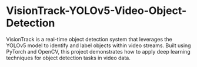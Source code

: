 # VisionTrack-YOLOv5-Video-Object-Detection
VisionTrack is a real-time object detection system that leverages the YOLOv5 model to identify and label objects within video streams. Built using PyTorch and OpenCV, this project demonstrates how to apply deep learning techniques for object detection tasks in video data.
